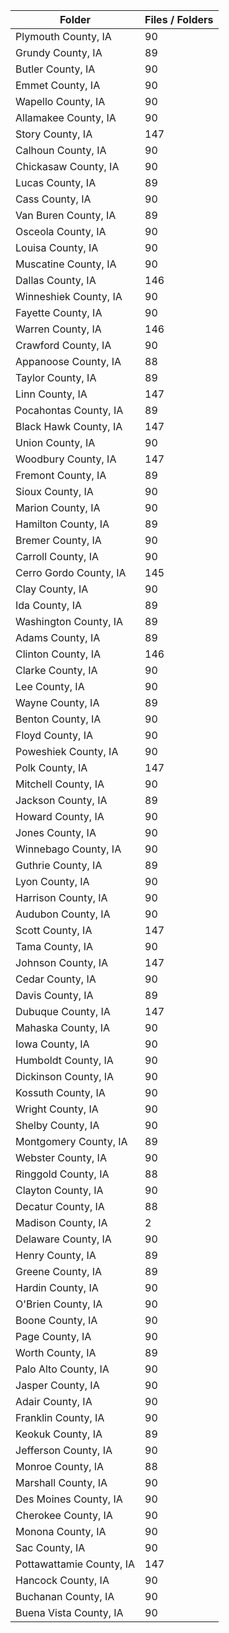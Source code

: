 | Folder                   |   Files / Folders |
|--------------------------|-------------------|
| Plymouth County, IA      |                90 |
| Grundy County, IA        |                89 |
| Butler County, IA        |                90 |
| Emmet County, IA         |                90 |
| Wapello County, IA       |                90 |
| Allamakee County, IA     |                90 |
| Story County, IA         |               147 |
| Calhoun County, IA       |                90 |
| Chickasaw County, IA     |                90 |
| Lucas County, IA         |                89 |
| Cass County, IA          |                90 |
| Van Buren County, IA     |                89 |
| Osceola County, IA       |                90 |
| Louisa County, IA        |                90 |
| Muscatine County, IA     |                90 |
| Dallas County, IA        |               146 |
| Winneshiek County, IA    |                90 |
| Fayette County, IA       |                90 |
| Warren County, IA        |               146 |
| Crawford County, IA      |                90 |
| Appanoose County, IA     |                88 |
| Taylor County, IA        |                89 |
| Linn County, IA          |               147 |
| Pocahontas County, IA    |                89 |
| Black Hawk County, IA    |               147 |
| Union County, IA         |                90 |
| Woodbury County, IA      |               147 |
| Fremont County, IA       |                89 |
| Sioux County, IA         |                90 |
| Marion County, IA        |                90 |
| Hamilton County, IA      |                89 |
| Bremer County, IA        |                90 |
| Carroll County, IA       |                90 |
| Cerro Gordo County, IA   |               145 |
| Clay County, IA          |                90 |
| Ida County, IA           |                89 |
| Washington County, IA    |                89 |
| Adams County, IA         |                89 |
| Clinton County, IA       |               146 |
| Clarke County, IA        |                90 |
| Lee County, IA           |                90 |
| Wayne County, IA         |                89 |
| Benton County, IA        |                90 |
| Floyd County, IA         |                90 |
| Poweshiek County, IA     |                90 |
| Polk County, IA          |               147 |
| Mitchell County, IA      |                90 |
| Jackson County, IA       |                89 |
| Howard County, IA        |                90 |
| Jones County, IA         |                90 |
| Winnebago County, IA     |                90 |
| Guthrie County, IA       |                89 |
| Lyon County, IA          |                90 |
| Harrison County, IA      |                90 |
| Audubon County, IA       |                90 |
| Scott County, IA         |               147 |
| Tama County, IA          |                90 |
| Johnson County, IA       |               147 |
| Cedar County, IA         |                90 |
| Davis County, IA         |                89 |
| Dubuque County, IA       |               147 |
| Mahaska County, IA       |                90 |
| Iowa County, IA          |                90 |
| Humboldt County, IA      |                90 |
| Dickinson County, IA     |                90 |
| Kossuth County, IA       |                90 |
| Wright County, IA        |                90 |
| Shelby County, IA        |                90 |
| Montgomery County, IA    |                89 |
| Webster County, IA       |                90 |
| Ringgold County, IA      |                88 |
| Clayton County, IA       |                90 |
| Decatur County, IA       |                88 |
| Madison County, IA       |                 2 |
| Delaware County, IA      |                90 |
| Henry County, IA         |                89 |
| Greene County, IA        |                89 |
| Hardin County, IA        |                90 |
| O'Brien County, IA       |                90 |
| Boone County, IA         |                90 |
| Page County, IA          |                90 |
| Worth County, IA         |                89 |
| Palo Alto County, IA     |                90 |
| Jasper County, IA        |                90 |
| Adair County, IA         |                90 |
| Franklin County, IA      |                90 |
| Keokuk County, IA        |                89 |
| Jefferson County, IA     |                90 |
| Monroe County, IA        |                88 |
| Marshall County, IA      |                90 |
| Des Moines County, IA    |                90 |
| Cherokee County, IA      |                90 |
| Monona County, IA        |                90 |
| Sac County, IA           |                90 |
| Pottawattamie County, IA |               147 |
| Hancock County, IA       |                90 |
| Buchanan County, IA      |                90 |
| Buena Vista County, IA   |                90 |